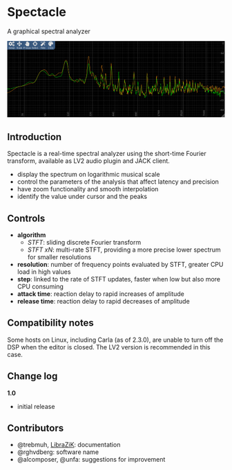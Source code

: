 # Spectacle

A graphical spectral analyzer

![screenshot](docs/screen.png)

## Introduction

Spectacle is a real-time spectral analyzer using the short-time Fourier transform, available as LV2 audio plugin and JACK client.

- display the spectrum on logarithmic musical scale
- control the parameters of the analysis that affect latency and precision
- have zoom functionality and smooth interpolation
- identify the value under cursor and the peaks

## Controls

- **algorithm**
  - _STFT_: sliding discrete Fourier transform
  - _STFT xN_: multi-rate STFT, providing a more precise lower spectrum for smaller resolutions
- **resolution**: number of frequency points evaluated by STFT, greater CPU load in high values
- **step**: linked to the rate of STFT updates, faster when low but also more CPU consuming
- **attack time**: reaction delay to rapid increases of amplitude
- **release time**: reaction delay to rapid decreases of amplitude

## Compatibility notes

Some hosts on Linux, including Carla (as of 2.3.0), are unable to turn off the DSP when the editor is closed.
The LV2 version is recommended in this case.

## Change log

**1.0**

- initial release

## Contributors

- @trebmuh, [LibraZiK](https://librazik.tuxfamily.org/): documentation
- @rghvdberg: software name
- @alcomposer, @unfa: suggestions for improvement
